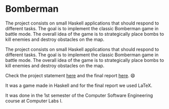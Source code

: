 # Bomberman

The project consists on small Haskell applications that should respond to different tasks. The goal is to implement the classic Bomberman game in battle mode. The overall idea of the game is to strategically place bombs to kill enemies and destroy obstacles on the map.

The project consists on small Haskell applications that should respond to different tasks. The goal is to implement the classic Bomberman game in battle mode. The overall idea of the game is to strategically place bombs to kill enemies and destroy obstacles on the map.

Check the project statement [here](statement.pdf) and the final report [here](tex/RelatorioFinal.pdf). :smile:

It was a game made in Haskell and for the final report we used LaTeX.

It was done in the 1st semester of the Computer Software Engineering course at Computer Labs I.
